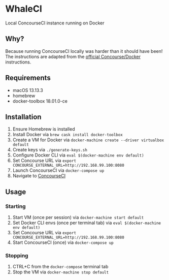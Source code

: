 # WhaleCI

Local ConcourseCI instance running on Docker

## Why?

Because running ConcourseCI locally was harder than it should have been!
The instructions are adapted from the [official Concourse/Docker](http://concourse.ci/docker-repository.html) instructions.

## Requirements

- macOS 13.13.3
- homebrew
- docker-toolbox 18.01.0-ce

## Installation

1. Ensure Homebrew is installed
1. Install Docker via `brew cask install docker-toolbox`
1. Create a VM for Docker via `docker-machine create --driver virtualbox default`
1. Create keys via `./generate-keys.sh`
1. Configure Docker CLI via `eval $(docker-machine env default)`
1. Set Concourse URL via `export CONCOURSE_EXTERNAL_URL=http://192.168.99.100:8080`
1. Launch ConcourseCI via `docker-compose up`
1. Navigate to [ConcourseCI](http://192.168.99.100:8080)

## Usage

### Starting

1. Start VM (once per session) via `docker-machine start default`
1. Set Docker CLI envs (once per terminal tab) via `eval $(docker-machine env default)`
1. Set Concourse URL via `export CONCOURSE_EXTERNAL_URL=http://192.168.99.100:8080`
1. Start ConcourseCI (once) via `docker-compose up`

### Stopping

1. CTRL+C from the `docker-compose` terminal tab
1. Stop the VM via `docker-machine stop default`
